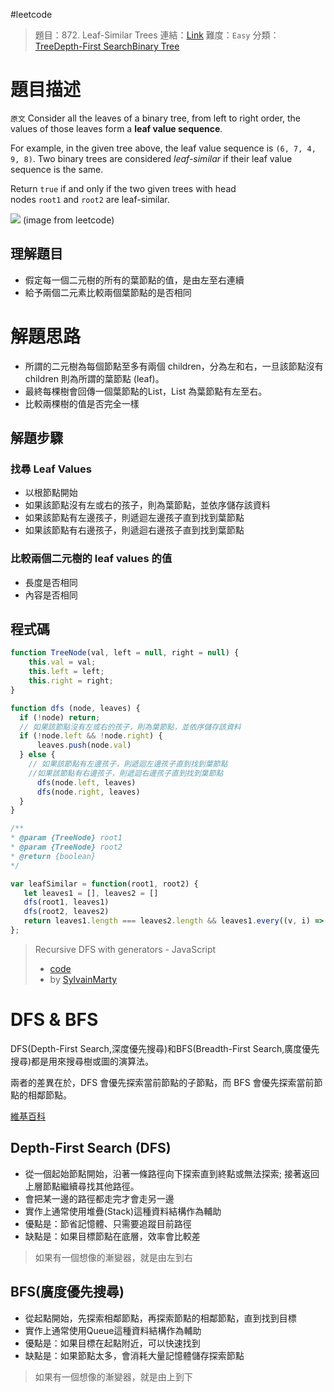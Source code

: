 #leetcode

> 題目：872. Leaf-Similar Trees
> 連結：[Link](https://leetcode.com/problems/leaf-similar-trees/?envType=study-plan-v2&envId=leetcode-75)
> 難度：`Easy`
> 分類：[Tree](https://leetcode.com/tag/tree/)[Depth-First Search](https://leetcode.com/tag/depth-first-search/)[Binary Tree](https://leetcode.com/tag/binary-tree/)

# 題目描述
`原文`
Consider all the leaves of a binary tree, from left to right order, the values of those leaves form a **leaf value sequence**_._

For example, in the given tree above, the leaf value sequence is `(6, 7, 4, 9, 8)`.
Two binary trees are considered _leaf-similar_ if their leaf value sequence is the same.

Return `true` if and only if the two given trees with head nodes `root1` and `root2` are leaf-similar.

![](https://assets.leetcode.com/uploads/2020/09/03/leaf-similar-1.jpg)
(image from leetcode)

## 理解題目
- 假定每一個二元樹的所有的葉節點的值，是由左至右連續
- 給予兩個二元素比較兩個葉節點的是否相同

# 解題思路
- 所謂的二元樹為每個節點至多有兩個 children，分為左和右，一旦該節點沒有 children 則為所謂的葉節點 (leaf)。
- 最終每棵樹會回傳一個葉節點的List，List 為葉節點有左至右。 
- 比較兩棵樹的值是否完全一樣

## 解題步驟
### 找尋 Leaf Values
- 以根節點開始
- 如果該節點沒有左或右的孩子，則為葉節點，並依序儲存該資料
- 如果該節點有左邊孩子，則遞迴左邊孩子直到找到葉節點
- 如果該節點有右邊孩子，則遞迴右邊孩子直到找到葉節點

### 比較兩個二元樹的 leaf values 的值
- 長度是否相同
- 內容是否相同

## 程式碼
``` js
function TreeNode(val, left = null, right = null) { 
	this.val = val;
	this.left = left;
	this.right = right; 
}

function dfs (node, leaves) {
  if (!node) return;
  // 如果該節點沒有左或右的孩子，則為葉節點，並依序儲存該資料
  if (!node.left && !node.right) {
	  leaves.push(node.val)
  } else {
 	// 如果該節點有左邊孩子，則遞迴左邊孩子直到找到葉節點
    //如果該節點有右邊孩子，則遞迴右邊孩子直到找到葉節點
	  dfs(node.left, leaves)
	  dfs(node.right, leaves)
  }
}

/**
* @param {TreeNode} root1
* @param {TreeNode} root2
* @return {boolean}
*/

var leafSimilar = function(root1, root2) {
   let leaves1 = [], leaves2 = []
   dfs(root1, leaves1)
   dfs(root2, leaves2)
   return leaves1.length === leaves2.length && leaves1.every((v, i) => v === leaves2[i])
}; 
```

> Recursive DFS with generators - JavaScript 
> - [code](https://leetcode.com/problems/leaf-similar-trees/solutions/4536923/recursive-dfs-with-generators-javascript/?envType=study-plan-v2&envId=leetcode-75)
> - by [SylvainMarty](https://leetcode.com/SylvainMarty/)
# DFS & BFS
DFS(Depth-First Search,深度優先搜尋)和BFS(Breadth-First Search,廣度優先搜尋)都是用來搜尋樹或圖的演算法。

兩者的差異在於，DFS 會優先探索當前節點的子節點，而 BFS 會優先探索當前節點的相鄰節點。

[維基百科](https://zh.wikipedia.org/zh-tw/%E6%B7%B1%E5%BA%A6%E4%BC%98%E5%85%88%E6%90%9C%E7%B4%A2)
## Depth-First Search (DFS)
- 從一個起始節點開始，沿著一條路徑向下探索直到終點或無法探索; 接著返回上層節點繼續尋找其他路徑。
- 會把某一邊的路徑都走完才會走另一邊
- 實作上通常使用堆疊(Stack)這種資料結構作為輔助
- 優點是：節省記憶體、只需要追蹤目前路徑
- 缺點是：如果目標節點在底層，效率會比較差

> 如果有一個想像的漸變器，就是由左到右

## BFS(廣度優先搜尋)
- 從起點開始，先探索相鄰節點，再探索節點的相鄰節點，直到找到目標
- 實作上通常使用Queue這種資料結構作為輔助
- 優點是：如果目標在起點附近，可以快速找到
- 缺點是：如果節點太多，會消耗大量記憶體儲存探索節點

> 如果有一個想像的漸變器，就是由上到下
